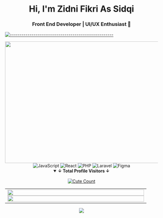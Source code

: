 <h1 align="center">Hi, I'm Zidni Fikri As Sidqi</h1>
<h3 align="center">Front End Developer | UI/UX Enthusiast 🐧</h3>

[![-----------------------------------------------------](https://raw.githubusercontent.com/andreasbm/readme/master/assets/lines/colored.png)](#table-of-contents)

<div align="center">
  <img src="https://media1.tenor.com/m/DureO11zKU0AAAAC/momoi-momoi-saiba.gif" width="900" height="400" >



  <img src="https://img.shields.io/badge/JavaScript-F7DF1E?style=for-the-badge&logo=javascript&logoColor=black" alt="JavaScript" />
  <img src="https://img.shields.io/badge/React-61DAFB?style=for-the-badge&logo=react&logoColor=black" alt="React" />
  <img src="https://img.shields.io/badge/PHP-777BB4?style=for-the-badge&logo=php&logoColor=white" alt="PHP" />
  <img src="https://img.shields.io/badge/Laravel-FF2D20?style=for-the-badge&logo=laravel&logoColor=white" alt="Laravel" />
  <img src="https://img.shields.io/badge/Figma-F24E1E?style=for-the-badge&logo=figma&logoColor=white" alt="Figma" />





</div>
<details open align="center">
<summary><b>↓ Total Profile Visitors ↓</b></summary>
<br>
<a href="https://www.instagram.com/yusupk._"><img alt="Cute Count" src="https://count.getloli.com/get/@Zfikzri?theme=rule34"/></a>
</details>
</div>

<div align="center">
  <table>
    <tr>
      <td width="450">
        <img align="center" width="100%" src="https://github-readme-stats.vercel.app/api?username=NeofetchNpc&show_icons=true&theme=dracula&border_radius=8&icon_color=df648c&text_color=718096&hide_title=true&hide_border=true"/>
        <img align="center" width="100%" src="https://github-readme-stats.vercel.app/api/top-langs/?&username=Zfikzri&theme=dracula&layout=compact&hide_border=true&icon_color=FFB3B3" />
      </td>
    </tr>
  </table>
</div>

<p align="center">
  <img src="http://github-profile-summary-cards.vercel.app/api/cards/profile-details?username=Zfikzri&theme=dracula" />
</p>
